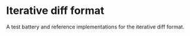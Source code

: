 # Iterative diff format

A test battery and reference implementations for the iterative diff format.
